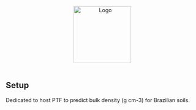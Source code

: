 
<p align="center">
  <a><img src="[https://avatars.githubusercontent.com/u/33175967?s=400&u=9a884d3c02141c70ec3c97ff7236f91bca49135d&v=4](https://raw.githubusercontent.com/infoleon/BD_PTF_Br/main/logo/LOGO_plot_obs_predic.png)" alt="Logo" width="150"/></a>
  <br />
  <br />
  

</p>



## Setup


Dedicated to host PTF to predict bulk density (g cm-3) for Brazilian soils.













